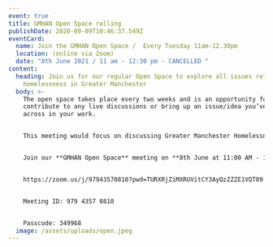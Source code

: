```yaml
---
event: true
title: GMHAN Open Space rolling
publishDate: 2020-09-09T10:46:37.549Z
eventCard:
  name: Join the GMHAN Open Space /  Every Tuesday 11am-12.30pm
  location: (online via Zoom)
  date: "8th June 2021 / 11 am - 12:30 pm - CANCELLED "
content:
  heading: Join us for our regular Open Space to explore all issues related to
    homelessness in Greater Manchester
  body: >-
    The open space takes place every two weeks and is an opportunity for you to
    contribute to any live discussions or bring up an issue/idea you’ve come
    across in your work.


    This meeting would focus on discussing Greater Manchester Homelessness Prevention Strategy's draft that went out for public consultation. 


    Join our **GMHAN Open Space** meeting on **8th June at 11:00 AM - 12:30 PM - CANCELLED**


    https://zoom.us/j/97943570810?pwd=TURXRjZiMXRUVitCY3AyQzZZZE1VQT09


    Meeting ID: 979 4357 0810


    Passcode: 349968
  image: /assets/uploads/open.jpeg
---
```


